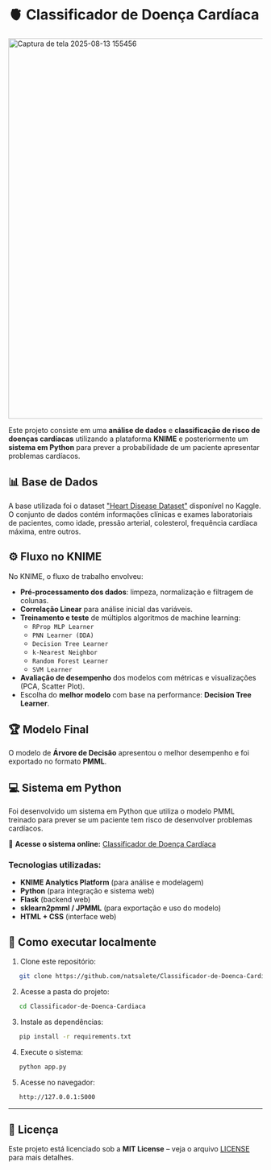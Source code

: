 ﻿# 🫀 Classificador de Doença Cardíaca

<img width="692" height="755" alt="Captura de tela 2025-08-13 155456" src="https://github.com/user-attachments/assets/df9c7016-90d9-45d6-887a-adacfae9a8da" />

Este projeto consiste em uma **análise de dados** e **classificação de risco de doenças cardíacas** utilizando a plataforma **KNIME** e posteriormente um **sistema em Python** para prever a probabilidade de um paciente apresentar problemas cardíacos.

## 📊 Base de Dados
A base utilizada foi o dataset ["Heart Disease Dataset"](https://www.kaggle.com/datasets/johnsmith88/heart-disease-dataset) disponível no Kaggle.  
O conjunto de dados contém informações clínicas e exames laboratoriais de pacientes, como idade, pressão arterial, colesterol, frequência cardíaca máxima, entre outros.

## ⚙️ Fluxo no KNIME
No KNIME, o fluxo de trabalho envolveu:
- **Pré-processamento dos dados**: limpeza, normalização e filtragem de colunas.
- **Correlação Linear** para análise inicial das variáveis.
- **Treinamento e teste** de múltiplos algoritmos de machine learning:
  - `RProp MLP Learner`
  - `PNN Learner (DDA)`
  - `Decision Tree Learner`
  - `k-Nearest Neighbor`
  - `Random Forest Learner`
  - `SVM Learner`
- **Avaliação de desempenho** dos modelos com métricas e visualizações (PCA, Scatter Plot).
- Escolha do **melhor modelo** com base na performance: **Decision Tree Learner**.

## 🏆 Modelo Final
O modelo de **Árvore de Decisão** apresentou o melhor desempenho e foi exportado no formato **PMML**.

## 💻 Sistema em Python
Foi desenvolvido um sistema em Python que utiliza o modelo PMML treinado para prever se um paciente tem risco de desenvolver problemas cardíacos.

🔗 **Acesse o sistema online:** [Classificador de Doença Cardíaca](https://classificador-de-doenca-cardiaca.onrender.com/)

### Tecnologias utilizadas:
- **KNIME Analytics Platform** (para análise e modelagem)
- **Python** (para integração e sistema web)
- **Flask** (backend web)
- **sklearn2pmml / JPMML** (para exportação e uso do modelo)
- **HTML + CSS** (interface web)


## 🚀 Como executar localmente
1. Clone este repositório:
```bash
   git clone https://github.com/natsalete/Classificador-de-Doenca-Cardiaca.git
```
2. Acesse a pasta do projeto:
```bash
   cd Classificador-de-Doenca-Cardiaca
```
3. Instale as dependências:
```bash
   pip install -r requirements.txt
```
4. Execute o sistema:
```bash
   python app.py
```
5. Acesse no navegador:
```bash
   http://127.0.0.1:5000
```
---

## 📝 Licença
Este projeto está licenciado sob a **MIT License** – veja o arquivo [LICENSE](LICENSE) para mais detalhes.

